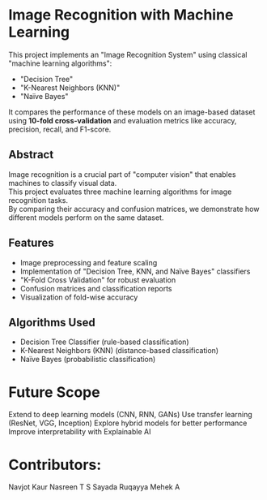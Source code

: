 #  Image Recognition with Machine Learning  

This project implements an "Image Recognition System" using classical "machine learning algorithms":  
-  "Decision Tree"  
-  "K-Nearest Neighbors (KNN)"  
-  "Naïve Bayes"

It compares the performance of these models on an image-based dataset using **10-fold cross-validation** and evaluation metrics like accuracy, precision, recall, and F1-score.  


##  Abstract
Image recognition is a crucial part of "computer vision" that enables machines to classify visual data.  
This project evaluates three machine learning algorithms for image recognition tasks.  
By comparing their accuracy and confusion matrices, we demonstrate how different models perform on the same dataset.  


##  Features
- Image preprocessing and feature scaling  
- Implementation of "Decision Tree, KNN, and Naïve Bayes" classifiers  
- "K-Fold Cross Validation" for robust evaluation  
- Confusion matrices and classification reports  
- Visualization of fold-wise accuracy  


##  Algorithms Used
- Decision Tree Classifier (rule-based classification)  
- K-Nearest Neighbors (KNN) (distance-based classification)  
- Naïve Bayes (probabilistic classification)


# Future Scope
Extend to deep learning models (CNN, RNN, GANs)
Use transfer learning (ResNet, VGG, Inception)
Explore hybrid models for better performance
Improve interpretability with Explainable AI

# Contributors:
Navjot Kaur
Nasreen T S
Sayada Ruqayya
Mehek A
